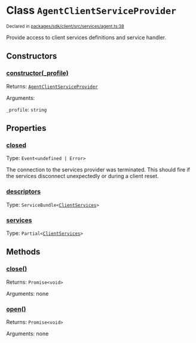 # Class `AgentClientServiceProvider`
<sub>Declared in [packages/sdk/client/src/services/agent.ts:38](https://github.com/dxos/dxos/blob/d7adf231c/packages/sdk/client/src/services/agent.ts#L38)</sub>


Provide access to client services definitions and service handler.

## Constructors
### [constructor(_profile)](https://github.com/dxos/dxos/blob/d7adf231c/packages/sdk/client/src/services/agent.ts#L43)




Returns: <code>[AgentClientServiceProvider](/api/@dxos/client/classes/AgentClientServiceProvider)</code>

Arguments: 

`_profile`: <code>string</code>



## Properties
### [closed](https://github.com/dxos/dxos/blob/d7adf231c/packages/sdk/client/src/services/agent.ts#L40)
Type: <code>Event&lt;undefined | Error&gt;</code>

The connection to the services provider was terminated.
This should fire if the services disconnect unexpectedly or during a client reset.

### [descriptors](https://github.com/dxos/dxos/blob/d7adf231c/packages/sdk/client/src/services/agent.ts#L45)
Type: <code>ServiceBundle&lt;[ClientServices](/api/@dxos/client/types/ClientServices)&gt;</code>



### [services](https://github.com/dxos/dxos/blob/d7adf231c/packages/sdk/client/src/services/agent.ts#L49)
Type: <code>Partial&lt;[ClientServices](/api/@dxos/client/types/ClientServices)&gt;</code>




## Methods
### [close()](https://github.com/dxos/dxos/blob/d7adf231c/packages/sdk/client/src/services/agent.ts#L68)




Returns: <code>Promise&lt;void&gt;</code>

Arguments: none




### [open()](https://github.com/dxos/dxos/blob/d7adf231c/packages/sdk/client/src/services/agent.ts#L53)




Returns: <code>Promise&lt;void&gt;</code>

Arguments: none





